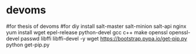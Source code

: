# devoms
#for thesis of devoms
#for diy install salt-master salt-minion salt-api nginx
yum install wget epel-release python-devel gcc c++ make openssl openssl-devel passwd libffi libffi-devel -y 
wget https://bootstrap.pypa.io/get-pip.py
python get-pip.py


